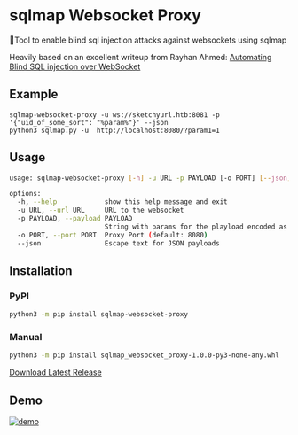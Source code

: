 # sqlmap Websocket Proxy
💉Tool to enable blind sql injection attacks against websockets using sqlmap

Heavily based on an excellent writeup from Rayhan Ahmed: [Automating Blind SQL injection over WebSocket](https://rayhan0x01.github.io/ctf/2021/04/02/blind-sqli-over-websocket-automation.html)

## Example
```
sqlmap-websocket-proxy -u ws://sketchyurl.htb:8081 -p '{"uid_of_some_sort": "%param%"}' --json
python3 sqlmap.py -u  http://localhost:8080/?param1=1
```
## Usage
```bash
usage: sqlmap-websocket-proxy [-h] -u URL -p PAYLOAD [-o PORT] [--json]

options:
  -h, --help            show this help message and exit
  -u URL, --url URL     URL to the websocket
  -p PAYLOAD, --payload PAYLOAD
                        String with params for the playload encoded as %param% (example: {"uid_of_some_sort": "%param%"})
  -o PORT, --port PORT  Proxy Port (default: 8080)
  --json                Escape text for JSON payloads
```

## Installation

### PyPI
```bash
python3 -m pip install sqlmap-websocket-proxy
```

### Manual 
```bash
python3 -m pip install sqlmap_websocket_proxy-1.0.0-py3-none-any.whl
```
[Download Latest Release](https://github.com/BKreisel/sqlmap-websocket-proxy/releases/download/1.0.0/sqlmap_websocket_proxy-1.0.0-py3-none-any.whl)

## Demo
[![demo](https://asciinema.org/a/550190.svg)](https://asciinema.org/a/550190?autoplay=1)
